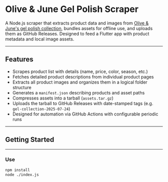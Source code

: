 # Olive & June Gel Polish Scraper

A Node.js scraper that extracts product data and images from [Olive & June's gel polish collection](https://oliveandjune.com/collections/gel-polish), bundles assets for offline use, and uploads them as GitHub Releases. Designed to feed a Flutter app with product metadata and local image assets.

---

## Features

- Scrapes product list with details (name, price, color, season, etc.)
- Fetches detailed product descriptions from individual product pages
- Extracts all product images and organizes them in a logical folder structure
- Generates a `manifest.json` describing products and asset paths
- Compresses assets into a tarball (`assets.tar.gz`)
- Uploads the tarball to GitHub Releases with date-stamped tags (e.g. `gel-collection-2025-07-24`)
- Designed for automation via GitHub Actions with configurable periodic runs

---

## Getting Started

---

### Use

```bash
npm install
node ./index.js
```
